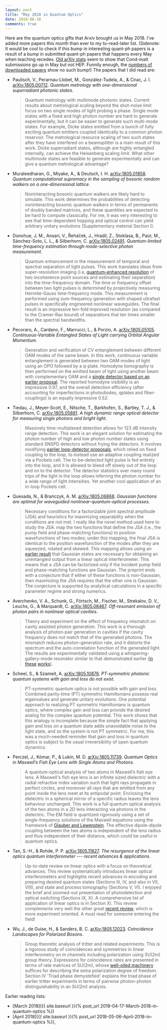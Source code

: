 ```yaml
---
layout: post
title: "May 2018 in Quantum Optics"
date: 2018-06-18
comments: true
---
```


Here are the quantum optics gifts that Arxiv brought us in May 2018. I've added more papers this month than ever to my to-read-later list. (Sidenote: It would be cool to check if this bump in interesting quant-ph papers is a result of a bump in submitted quant-ph papers that happens every May when teaching recedes. [Old arXiv stats](https://arxiv.org/help/stats/2011_by_area/index) seem to show that Cond-matt submissions go up in May but not HEP. Funnily enough, the [numbers of downloaded papers](https://arxiv.org/stats/monthly_downloads) show no such bump!) The papers that I did read are:

<!--more-->


- Paulisch, V., Perarnau-Llobet, M., González-Tudela, A., & Cirac, J. I. [arXiv:1805.00712](http://arxiv.org/abs/1805.00712). _Quantum metrology with one-dimensional superradiant photonic states_\.

  > Quantum metrology with multimode photonic states. Current results about metrological scaling beyond the shot-noise limit focus on two single modes of light probing a phase. Single mode states with a fixed and high photon number are hard to generate experimentally, but it can be easier to generate such multi-mode states. For example, Dicke states emitted from a bunch of fully exciting quantum emitters coupled identically to a common photon reservoir. The metrological resource scaling of two such states after they have interfered on a beamsplitter is a main result of this work. Dicke superradiant states, although are highly entangled internally, can achieve the Heisenberg scaling limit. What other multimode states are feasible to generate experimentally and can give a quantum metrological advantage?


- Muraleedharan, G., Miyake, A., & Deutsch, I. H. [arXiv:1805.01858](https://arxiv.org/abs/1805.01858). _Quantum computational supremacy in the sampling of bosonic random walkers on a one-dimensional lattice_\.

  > Noninteracting bosonic quantum walkers are likely hard to simulate. This work determines the probabilities of detecting noninteracting bosonic quantum walkers in terms of permanents of doubly banded matrices, and these quantities are expected to be hard to compute classically. For me, it was very interesting to see that time-dependent hopping and optical control can yield arbitrary unitary evolutions (Supplementary material Section I).


- Donohue, J. M., Ansari, V., Řeháček, J., Hradil, Z., Stoklasa, B., Paúr, M., Sánchez-Soto, L. L., & Silberhorn, C. [arXiv:1805.02491](http://arxiv.org/abs/1805.02491). _Quantum-limited time-frequency estimation through mode-selective photon measurement_\.

  > Quantum enhancement in the measurement of temporal and spectral separation of light pulses. This work translates ideas from super-resolution imaging (i.e, [quantum-enhanced resolution](https://journals.aps.org/prx/abstract/10.1103/PhysRevX.6.031033) of two incoherence point sources and estimating their separation) into the time-frequency domain. The time or frequency offset between two light pulses is determined by projectively measuring Hermite-Gauss time-frequency mode. This measurement is performed using sum-frequency generation with shaped ultrafast pulses in specifically engineered nonlinear waveguides. The final result is an impressive ten-fold improved resolution (as compared to the Cramer-Rao bound) of separations that ten times smaller than the spectral bandwidths.


- Pecoraro, A., Cardano, F., Marrucci, L., & Porzio, A. [arXiv:1805.05105](http://arxiv.org/abs/1805.05105). _Continuous-Variable Entangled States of Light carrying Orbital Angular Momentum_\.

  > Generation and verification of CV entanglement between different OAM modes of the same beam. In this work, continuous variable entanglement is generated between two OAM modes of light using an OPO followed by a q-plate. Homodyne tomography is then performed on the emitted beam of light using another beam with complementary OAM and a [single detector based on an earlier proposal](http://iopscience.iop.org/article/10.1088/1464-4266/7/12/044/meta). The reported homodyne visibitity is an impressive 0.97, and the overall detection efficiency (after accounting for imperfections in photodiodes, qplates and fiber-couplings) is an equally impressive 0.52.


- Tiedau, J., Meyer-Scott, E., Nitsche, T., Barkhofen, S., Bartley, T. J., & Silberhorn, C. [arXiv:1805.05881](http://arxiv.org/abs/1805.05881). _A high dynamic range optical detector for measuring single photons and bright light_.

  > Massively time-multiplexed detection allows for 123 dB intensity range detection. This work is an elegant solution for estimating the photon number of high and low photon number states using standard SNSPD detectors without frying the detectors. It involves modifying [earlier loop-detector proposals](https://www.osapublishing.org/ol/abstract.cfm?uri=ol-28-1-52), which relied on fixed coupling to the loop, to instead use an adaptive coupling realized via a Pockels cell. The to-be-detected light pulse is fed entirely into the loop, and it is allowed to bleed off slowly out of the loop and on to the detector. The detector statistics over many round trips of the light in the loop allows inferring the photon number for a wide range of light intensities. Yet another cool application of an in-loop Pockels cell.


- Quesada, N., & Brańczyk, A. M. [arXiv:1805.06868](http://arxiv.org/abs/1805.06868). _Gaussian functions are optimal for waveguided nonlinear-quantum-optical processes_\.

  > Necessary conditions for a factorizable joint spectral amplitude (JSA) and heuristics for maximizing separability when the conditions are not met. I really like the novel method used here to study the JSA: map the two functions that define the JSA (i.e., the pump field and phase-matching functions) to position wavefunctions of two modes; under this mapping, the final JSA is identical to the position wavefunction of the modes after they are squeezed, rotated and skewed. This mapping allows using an [earlier result](https://journals.aps.org/pra/abstract/10.1103/PhysRevA.88.044301) that Gaussian states are necessary for obtaining an unentangled output from a linear optical interferometer. This means that a JSA can be factorized only if the incident pump field and phase-matching functions are Gaussian. The preprint ends with a conjecture that if either of these functions is non-Gaussian, then maximizing the JSA requires that the other one is Gaussian. The conjecture is supported by analytical calculations in a specific parameter regime and strong numerics.

- Averchenko, V. A., Schunk, G., Förtsch, M., Fischer, M., Strekalov, D. V., Leuchs, G., & Marquardt, C. [arXiv:1805.08467](http://arxiv.org/abs/1805.08467). _Off-resonant emission of photon pairs in nonlinear optical cavities_\.

  > Theory and experiment on the effect of frequency mismatch on cavity assisted photon generation. This work is a thorough analysis of photon-pair generation in cavities if the cavity frequency does not match that of the generated photons. The mismatch reduces photon-generation rate, and it distorts the spectrum and the auto-correlation function of the generated light. The results are experimentally validated using a whispering-gallery-mode resonator similar to that demonstrated earlier ([in](https://journals.aps.org/prl/abstract/10.1103/PhysRevLett.104.153901) [these](https://physics.aps.org/articles/v3/32) [works](https://www.nature.com/articles/ncomms2838)).


- Scheel, S., & Szameit, A. [arXiv:1805.10876](http://arxiv.org/abs/1805.10876). _PT-symmetric photonic quantum systems with gain and loss do not exist_\.

  > PT-symmetric quantum optics is not possible with gain and loss. Combined parity-time (PT) symmetric Hamiltonians possess real eigenvalues and generate unitary evolutions. One potential approach to realizing PT symmetric Hamiltonians is quantum optics, where complex gain and loss can provide the desired analog for the complex quantum potential. This work shows that this analogy is incomplete because the simple fact that applying gain and loss on a quantum state adds unavoidable noise to the light state, and so the system is not PT symmetric. For me, this was a much-needed reminder that gain and loss in quantum optics is subject to the usual irreversibility of open quantum dynamics.



- Perczel, J., Kómar, P., & Lukin, M. D. [arXiv:1805.11739](http://arxiv.org/abs/1805.11739). _Quantum Optics in Maxwell’s Fish Eye Lens with Single Atoms and Photons_\.

  > A quantum-optical analysis of two atoms in Maxwell’s fish eye lens. A Maxwell's fish eye lens is an infinite sized dielectric with a radial refractive index variation such that light rays propagate in perfect circles, and moreover all rays that are emitted from any point inside the lens meet at its antipodal point. Enclosing the dielectric in a spherical mirror of a specific radius leaves the lens behaviour unchanged. This work is a full quantum optical analysis of the two atoms in a 2D lens interacting via photons in the dielectric. The EM field is quantized rigorously using a set of single-frequency solutions of the Maxwell equations using the framework of [Glauber and Lewenstein](https://journals.aps.org/pra/abstract/10.1103/PhysRevA.43.467). The effective dipole-dipole coupling between the two atoms is independent of the lens radius and thus independent of their distance, which could be useful in quantum optics.

- Tan, S.-H., & Rohde, P. P. [arXiv:1805.11827](http://arxiv.org/abs/1805.11827). _The resurgence of the linear optics quantum interferometer --- recent advances & applications_\.

  > Up-to-date review on linear optics with a focus on theoretical advances. This review systematically introduces linear optical interferometers and highlights recent advances in encoding and preparing desired quantum states (Sections III, IV, and also in VII, VIII), and state and process tomography (Sections V, VI). I enjoyed the brief and zoomed-out presentation of photodetection and optical switching (Sections IX, X). A comprehensive list of application of linear optics is in Section XI. This review complements very well the other great [recent review](https://arxiv.org/abs/1803.02790), which is more experiment oriented. A must read for someone entering the field!


- Wu, J., de Guise, H., & Sanders, B. C. [arXiv:1805.12023](http://arxiv.org/abs/1805.12023). _Coincidence Landscapes for Polarized Bosons_\.

  > Group theoretic analysis of tritter and related experiments. This is a rigorous study of coincidences and symmetries in linear interferometry on _m_ channels including polarization using SU(2m) group theory. Expressions for coincidence rates are presented in terms of rate matrices of SU(2m), whose [well-oiled machinery](https://journals.aps.org/pra/abstract/10.1103/PhysRevA.97.063802) suffices for describing  the extra polarization degree of freedom. Section IV 'Triad phase demystefied' explains the triad phase of earlier tritter experiments in terms of pairwise photon-photon distinguishability in an SU(2m) analysis.


Earlier reading lists:
- [March 2018]({{ site.baseurl }}{% post_url 2018-04-17-March-2018-in-quantum-optics %})
- [April 2018]({{ site.baseurl }}{% post_url 2018-05-06-April-2018-in-quantum-optics %}),
